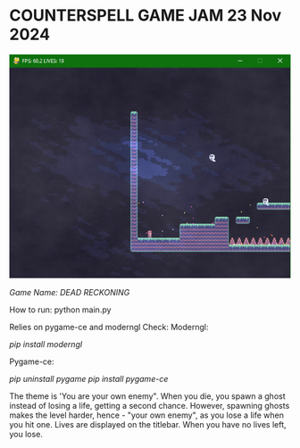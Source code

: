 # COUNTERSPELL GAME JAM 23 Nov 2024

![screenshot](https://github.com/snej55/birdy/blob/main/Screenshot%202024-12-07%20145343.png)

*Game Name: DEAD RECKONING*

How to run:
python main.py

Relies on pygame-ce and moderngl
Check:
Moderngl:

*pip install moderngl*

Pygame-ce:

*pip uninstall pygame
pip install pygame-ce*

The theme is 'You are your own enemy". When you die, you spawn a ghost instead of losing a life, getting a second chance. However, spawning ghosts makes the level harder, hence - "your own enemy", as you lose a life when you hit one. Lives are displayed on the titlebar. When you have no lives left, you lose.
